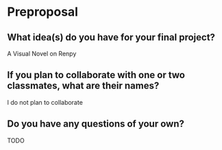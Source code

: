 # Preproposal

## What idea(s) do you have for your final project?

A Visual Novel on Renpy

## If you plan to collaborate with one or two classmates, what are their names?

I do not plan to collaborate

## Do you have any questions of your own?

TODO
